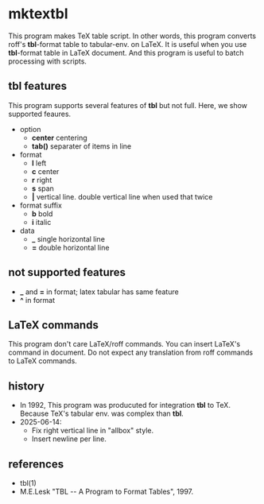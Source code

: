 # mktextbl

This program makes TeX table script.
In other words, 
this program converts roff's **tbl**-format table to tabular-env. on LaTeX.
It is useful when you use **tbl**-format table in LaTeX document.
And this program is useful to batch processing with scripts.

## tbl features

This program supports several features of **tbl** but not full.
Here, we show supported feaures.

- option
    + **center** centering
    + **tab()** separater of items in line
- format
    + **l** left
    + **c** center
    + **r** right
    + **s** span
    + **|** vertical line. double vertical line when used that twice
- format suffix
    + **b** bold
    + **i** italic
- data
    + **_** single horizontal line
    + **=** double horizontal line

## not supported features

- **_** and **=** in format; latex tabular has same feature
- **^** in format

## LaTeX commands

This program don't care LaTeX/roff commands.
You can insert LaTeX's command in document.
Do not expect any translation from roff commands to LaTeX commands.

## history

- In 1992, This program was producuted for integration **tbl** to TeX.
  Because TeX's tabular env. was complex than **tbl**.
- 2025-06-14:
	+ Fix right vertical line in "allbox" style.
	+ Insert newline per line.

## references

- tbl(1)
- M.E.Lesk "TBL -- A Program to Format Tables", 1997.
















